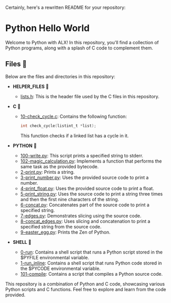 <!-- @format -->

Certainly, here's a rewritten README for your repository:

# Python Hello World

Welcome to Python with ALX! In this repository, you'll find a collection of Python programs, along with a splash of C code to complement them.

## Files 📂

Below are the files and directories in this repository:

- **HELPER_FILES** 🙌

  - [lists.h](./lists.h): This is the header file used by the C files in this repository.

- **C** 🐍

  - [10-check_cycle.c](./10-check_cycle.c): Contains the following function:
    ```c
    int check_cycle(listint_t *list);
    ```
    This function checks if a linked list has a cycle in it.

- **PYTHON** 🐍

  - [100-write.py](./100-write.py): This script prints a specified string to stderr.
  - [102-magic_calculation.py](./102-magic_calculation.py): Implements a function that performs the same task as the provided bytecode.
  - [2-print.py](./2-print.py): Prints a string.
  - [3-print_number.py](./3-print_number.py): Uses the provided source code to print a number.
  - [4-print_float.py](./4-print_float.py): Uses the provided source code to print a float.
  - [5-print_string.py](./5-print_string.py): Uses the source code to print a string three times and then the first nine characters of the string.
  - [6-concat.py](./6-concat.py): Concatenates part of the source code to print a specified string.
  - [7-edges.py](./7-edges.py): Demonstrates slicing using the source code.
  - [8-concat_edges.py](./8-concat_edges.py): Uses slicing and concatenation to print a specified string from the source code.
  - [9-easter_egg.py](./9-easter_egg.py): Prints the Zen of Python.

- **SHELL** 🐚
  - [0-run](./0-run): Contains a shell script that runs a Python script stored in the $PYFILE environmental variable.
  - [1-run_inline](./1-run_inline): Contains a shell script that runs Python code stored in the $PYCODE environmental variable.
  - [101-compile](./101-compile): Contains a script that compiles a Python source code.

This repository is a combination of Python and C code, showcasing various Python scripts and C functions. Feel free to explore and learn from the code provided.
